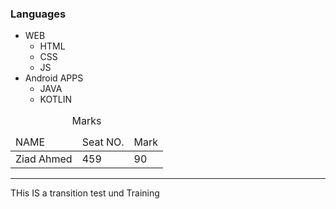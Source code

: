 <!DOCTYPE html>
<html lang="en">
<head>
    <meta charset="UTF-8">
    <link rel="stylesheet" href="css/main.css">
    <title>CSS</title>
</head>
<body>
    <h3>Languages</h3>
    <ul class="my-langs">
        <li>
            WEB
            <ul class="small">
                <li>HTML</li>
                <li>CSS</li>
                <li>JS</li>
            </ul>
        </li>
        <li class="Android">
            <div class="andriod-apps">Android APPS</div>
            <ul class="small">
                <li>JAVA</li>
                <li>KOTLIN</li>
            </ul>
        </li>
    </ul>
    <table>
        <caption>Marks</caption>
        <thead>
            <tr>
                <td>NAME</td>
                <td>Seat NO.</td>
                <td>Mark</td>
            </tr>
        </thead>
        <tbody>
            <tr>
                <td>Ziad Ahmed</td> 
                <td>459</td>
                <td>90</td>
            </tr>
        </tbody>
    </table>
    <hr>
    <div class="trans">THis IS a transition test und Training</div>
</body>
</html>
